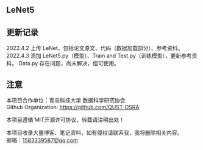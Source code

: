 LeNet5
---


更新记录
---
2022.4.2 上传 LeNet，包括论文原文、代码（数据加载部分）、参考资料。 \
2022.4.3 添加 LeNet5.py（模型）、Train and Test.py（训练模型），更新参考资料。 Data.py 存在问题，尚未解决，但可使用。

注意
---
本项目合作单位：青岛科技大学 数据科学研究协会 \
Github Organization: https://github.com/QUST-DSRA

本项目遵循 MIT开源许可协议，转载请注明出处！

本项目收录大量博客、笔记资料，如有侵权请联系我，我将删除相关内容。\
邮箱：1583339587@qq.com


